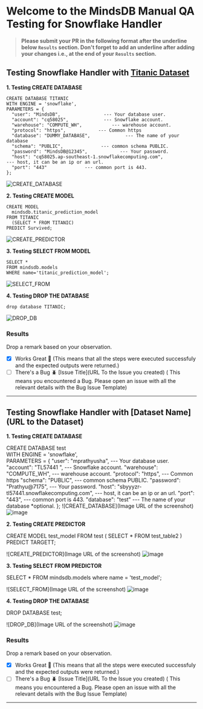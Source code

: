 # Welcome to the MindsDB Manual QA Testing for Snowflake Handler

> **Please submit your PR in the following format after the underline below `Results` section. Don't forget to add an underline after adding your changes i.e., at the end of your `Results` section.**

## Testing Snowflake Handler with [Titanic Dataset](https://www.kaggle.com/datasets/brendan45774/test-file)

**1. Testing CREATE DATABASE**

```
CREATE DATABASE TITANIC  
WITH ENGINE = 'snowflake',    
PARAMETERS = {
  "user": "MindsDB",                --- Your database user.
  "account": "cq58025",             --- Snowflake account.
  "warehouse": "COMPUTE_WH",           --- warehouse account.
  "protocol": "https",            --- Common https
  "database": "DUMMY_DATABASE",             --- The name of your database
  "schema": "PUBLIC",              --- common schema PUBLIC.
  "password": "MindsDB@12345",            --- Your password.
  "host": "cq58025.ap-southeast-1.snowflakecomputing.com",                --- host, it can be an ip or an url.
  "port": "443"              --- common port is 443.
};
```

![CREATE_DATABASE](https://github.com/NishitSingh2023/mindsdb/assets/43803790/02d5fad0-b85e-4f9c-9e93-2d1ef9436d88)


**2. Testing CREATE MODEL**

```
CREATE MODEL 
  mindsdb.titanic_prediction_model
FROM TITANIC
  (SELECT * FROM TITANIC)
PREDICT Survived;
```

![CREATE_PREDICTOR](https://github.com/NishitSingh2023/mindsdb/assets/43803790/5067b931-5715-4f4f-a24d-6780b0eb13a6)


**3. Testing SELECT FROM MODEL**

```
SELECT *
FROM mindsdb.models
WHERE name='titanic_prediction_model';
```

![SELECT_FROM](https://github.com/NishitSingh2023/mindsdb/assets/43803790/26dc1b6b-9370-4682-8e94-1df8c407d68e)


**4. Testing DROP THE DATABASE**

```
drop database TITANIC;
```

![DROP_DB](https://github.com/NishitSingh2023/mindsdb/assets/43803790/820f6837-6a39-4489-86c4-2f5911666ca2)




### Results

Drop a remark based on your observation.
- [x] Works Great 💚 (This means that all the steps were executed successfuly and the expected outputs were returned.)
- [ ] There's a Bug 🪲 [Issue Title](URL To the Issue you created) ( This means you encountered a Bug. Please open an issue with all the relevant details with the Bug Issue Template)

---


## Testing Snowflake Handler with [Dataset Name](URL to the Dataset)

**1. Testing CREATE DATABASE**

CREATE DATABASE test  
WITH ENGINE = 'snowflake',    
PARAMETERS = {
  "user": "mprathyusha",                --- Your database user.
  "account": "TL57441 ",             --- Snowflake account.
  "warehouse": "COMPUTE_WH",           --- warehouse account.
  "protocol": "https",            --- Common https
  "schema": "PUBLIC",              --- common schema PUBLIC.
  "password": "Prathyu@7175",            --- Your password.
  "host": "sbyyyzr-tl57441.snowflakecomputing.com",                --- host, it can be an ip or an url.
  "port": "443",              --- common port is 443.
  "database": "test"             --- The name of your database *optional.
};
![CREATE_DATABASE](Image URL of the screenshot)
![image](https://user-images.githubusercontent.com/62796352/231744745-afddc0f7-b1d2-4292-be75-589ee491d48c.png)




**2. Testing CREATE PREDICTOR**


CREATE MODEL test_model
FROM test (
  SELECT * FROM test_table2
  )
PREDICT TARGETT;


![CREATE_PREDICTOR](Image URL of the screenshot)
![image](https://user-images.githubusercontent.com/62796352/231745156-d18368cb-d2f1-40f8-ba9c-9c977b51285d.png)



**3. Testing SELECT FROM PREDICTOR**


SELECT *
FROM mindsdb.models 
where name = 'test_model';

![SELECT_FROM](Image URL of the screenshot)
![image](https://user-images.githubusercontent.com/62796352/231745424-ee7457d3-f191-4d8e-807c-432c9d65eaa2.png)


**4. Testing DROP THE DATABASE**

DROP DATABASE test;

![DROP_DB](Image URL of the screenshot)
![image](https://user-images.githubusercontent.com/62796352/231745696-37dfbd24-827c-4566-93f4-b19c0de0d721.png)




### Results

Drop a remark based on your observation.
- [x] Works Great 💚 (This means that all the steps were executed successfuly and the expected outputs were returned.)
- [ ] There's a Bug 🪲 [Issue Title](URL To the Issue you created) ( This means you encountered a Bug. Please open an issue with all the relevant details with the Bug Issue Template)

---

